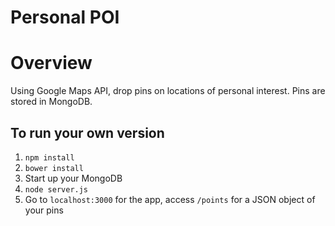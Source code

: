 # Personal POI

# Overview
Using Google Maps API, drop pins on locations of personal interest.
Pins are stored in MongoDB.

## To run your own version
1.  ```npm install```
2.  ```bower install```
3.  Start up your MongoDB
4.  ```node server.js```
5.  Go to ```localhost:3000``` for the app, access ```/points``` for a JSON object of your pins
